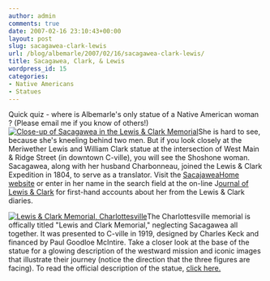 ```yaml
---
author: admin
comments: true
date: 2007-02-16 23:10:43+00:00
layout: post
slug: sacagawea-clark-lewis
url: /blog/albemarle/2007/02/16/sacagawea-clark-lewis/
title: Sacagawea, Clark, & Lewis
wordpress_id: 15
categories:
- Native Americans
- Statues
---
```


Quick quiz - where is Albemarle's only statue of a Native American woman ? (Please email me if you know of others!) [![Close-up of Sacagawea in the Lewis & Clark Memorial](http://www.locohistory.org/blog/wp-content/uploads/2007/02/sacagewea.jpg)](http://www.locohistory.org/blog/?attachment_id=47)She is hard to see, because she's kneeling behind two men. But if you look closely at the Meriwether Lewis and William Clark statue at the intersection of West Main & Ridge Street (in downtown C-ville), you will see the Shoshone woman. Sacagawea, along with her husband Charbonneau, joined the Lewis & Clark Expedition in 1804, to serve as a translator. Visit the [SacajaweaHome website](http://www.sacajaweahome.com/archives.htm) or enter in her name in the search field at the on-line J[ournal of Lewis & Clark](http://lewisandclarkjournals.unl.edu/index.html) for first-hand accounts about her from the Lewis & Clark diaries.

[![Lewis & Clark Memorial, Charlottesville](http://www.locohistory.org/blog/wp-content/uploads/2007/02/statue_sacagaweacville.jpg)](http://www.locohistory.org/blog/2007/02/16/sacagawea-clark-lewis/lewis-clark-memorial-charlottesville/)The Charlottesville memorial is offically titled "Lewis and Clark Memorial," neglecting Sacagawea all together. It was presented to C-ville in 1919, designed by Charles Keck and financed by Paul Goodloe McIntire. Take a closer look at the base of the statue for a glowing description of the westward mission and iconic images that illustrate their journey (notice the direction that the three figures are facing). To read the official description of the statue, [click here.](http://www.charlottesvilletourism.org/php-bin/resource.php?id=606)
